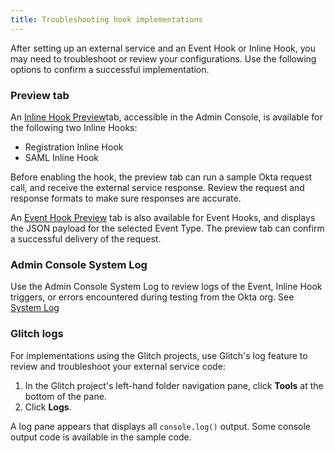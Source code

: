 ```yaml
---
title: Troubleshooting hook implementations
---
```


After setting up an external service and an Event Hook or Inline Hook, you may need to troubleshoot or review your configurations. Use the following options to confirm a successful implementation.

### Preview tab ###

An [Inline Hook Preview](https://help.okta.com/okta_help.htm?id=ext-preview-inline-hooks)tab, accessible in the Admin Console, is available for the following two Inline Hooks:

* Registration Inline Hook
* SAML Inline  Hook

Before enabling the hook, the preview tab can run a sample Okta request call, and receive the external service response. Review the request and response formats to make sure responses are accurate.

An [Event Hook Preview](https://help.okta.com/okta_help.htm?id=ext-event-hooks-preview) tab is also available for Event Hooks, and displays the JSON payload for the selected Event Type. The preview tab can confirm a successful delivery of the request.

### Admin Console System Log ###
Use the Admin Console System Log to review logs of the Event, Inline Hook triggers, or errors encountered during testing from the Okta org. See [System Log](https://help.okta.com/okta_help.htm?id=ext_Reports_SysLog)

### Glitch logs ###

For implementations using the Glitch projects, use Glitch's log feature to review and troubleshoot your external service code:

1. In the Glitch project's left-hand folder navigation pane, click **Tools** at the bottom of the pane.
2. Click **Logs**.

A log pane appears that displays all `console.log()` output. Some console output code is available in the sample code.
